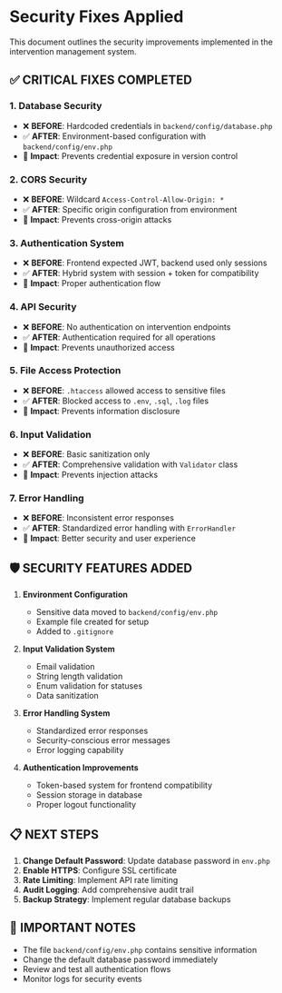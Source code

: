 # Security Fixes Applied

This document outlines the security improvements implemented in the intervention management system.

## ✅ CRITICAL FIXES COMPLETED

### 1. Database Security
- ❌ **BEFORE**: Hardcoded credentials in `backend/config/database.php`
- ✅ **AFTER**: Environment-based configuration with `backend/config/env.php`
- 🔐 **Impact**: Prevents credential exposure in version control

### 2. CORS Security
- ❌ **BEFORE**: Wildcard `Access-Control-Allow-Origin: *`
- ✅ **AFTER**: Specific origin configuration from environment
- 🔐 **Impact**: Prevents cross-origin attacks

### 3. Authentication System
- ❌ **BEFORE**: Frontend expected JWT, backend used only sessions
- ✅ **AFTER**: Hybrid system with session + token for compatibility
- 🔐 **Impact**: Proper authentication flow

### 4. API Security
- ❌ **BEFORE**: No authentication on intervention endpoints
- ✅ **AFTER**: Authentication required for all operations
- 🔐 **Impact**: Prevents unauthorized access

### 5. File Access Protection
- ❌ **BEFORE**: `.htaccess` allowed access to sensitive files
- ✅ **AFTER**: Blocked access to `.env`, `.sql`, `.log` files
- 🔐 **Impact**: Prevents information disclosure

### 6. Input Validation
- ❌ **BEFORE**: Basic sanitization only
- ✅ **AFTER**: Comprehensive validation with `Validator` class
- 🔐 **Impact**: Prevents injection attacks

### 7. Error Handling
- ❌ **BEFORE**: Inconsistent error responses
- ✅ **AFTER**: Standardized error handling with `ErrorHandler`
- 🔐 **Impact**: Better security and user experience

## 🛡️ SECURITY FEATURES ADDED

1. **Environment Configuration**
   - Sensitive data moved to `backend/config/env.php`
   - Example file created for setup
   - Added to `.gitignore`

2. **Input Validation System**
   - Email validation
   - String length validation
   - Enum validation for statuses
   - Data sanitization

3. **Error Handling System**
   - Standardized error responses
   - Security-conscious error messages
   - Error logging capability

4. **Authentication Improvements**
   - Token-based system for frontend compatibility
   - Session storage in database
   - Proper logout functionality

## 📋 NEXT STEPS

1. **Change Default Password**: Update database password in `env.php`
2. **Enable HTTPS**: Configure SSL certificate
3. **Rate Limiting**: Implement API rate limiting
4. **Audit Logging**: Add comprehensive audit trail
5. **Backup Strategy**: Implement regular database backups

## 🚨 IMPORTANT NOTES

- The file `backend/config/env.php` contains sensitive information
- Change the default database password immediately
- Review and test all authentication flows
- Monitor logs for security events